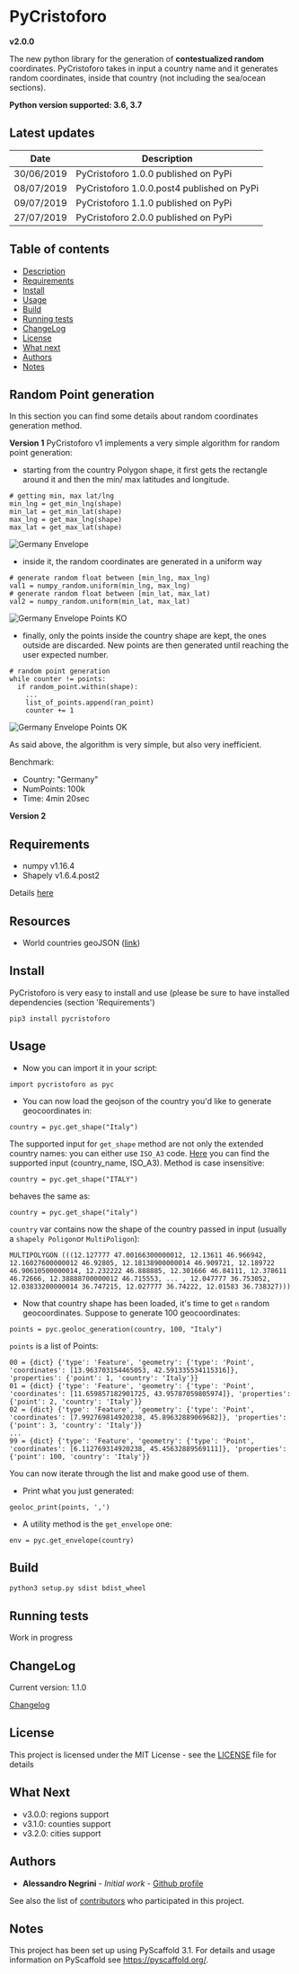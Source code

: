 # PyCristoforo

**v2.0.0**

The new python library for the generation of **contestualized random** coordinates.
PyCristoforo takes in input a country name and it generates random coordinates, inside that country (not including the sea/ocean sections).

**Python version supported: 3.6, 3.7**

Latest updates
-----------------

| Date          |   Description |
| ------------- | ------------- |
| 30/06/2019  | PyCristoforo 1.0.0 published on PyPi  |
| 08/07/2019  | PyCristoforo 1.0.0.post4 published on PyPi  |
| 09/07/2019  | PyCristoforo 1.1.0 published on PyPi  |
| 27/07/2019  | PyCristoforo 2.0.0 published on PyPi  |


Table of contents
-----------------
- [Description](#description)
- [Requirements](#requirements)
- [Install](#install)
- [Usage](#usage)
- [Build](#build)
- [Running tests](#running-tests)
- [ChangeLog](#changelog)
- [License](#license)
- [What next](#what-next)
- [Authors](#authors)
- [Notes](#notes)

Random Point generation
-----------
In this section you can find some details about random coordinates generation method.

**Version 1**
PyCristoforo v1 implements a very simple algorithm for random point generation:
- starting from the country Polygon shape, it first gets the rectangle around it and then the min/ max latitudes and longitude.
```
# getting min, max lat/lng
min_lng = get_min_lng(shape)
min_lat = get_min_lat(shape)
max_lng = get_max_lng(shape)
max_lat = get_max_lat(shape)
```
![Germany Envelope](pycristoforo/resources/env_germ.png?raw=true "Germany Envelope")

- inside it, the random coordinates are generated in a uniform way
```
# generate random float between [min_lng, max_lng)
val1 = numpy_random.uniform(min_lng, max_lng)
# generate random float between [min_lat, max_lat)
val2 = numpy_random.uniform(min_lat, max_lat)
```
![Germany Envelope Points KO](pycristoforo/resources/env_germ_p1.png?raw=true "Germany Envelope Points KO")

- finally, only the points inside the country shape are kept, the ones outside are discarded.
New points are then generated until reaching the user expected number.
```
# random point generation
while counter != points:
  if random_point.within(shape):
    ...
    list_of_points.append(ran_point)
    counter += 1
```
![Germany Envelope Points OK](pycristoforo/resources/env_germ_p2.png?raw=true "Germany Envelope Points OK")

As said above, the algorithm is very simple, but also very inefficient.

Benchmark:
* Country: "Germany"
* NumPoints: 100k
* Time: 4min 20sec

**Version 2**


Requirements
------------
* numpy v1.16.4
* Shapely v1.6.4.post2

Details [here](requirements.txt)

Resources
---------
* World countries geoJSON ([link](https://datahub.io/core/geo-countries#resource-countries))

Install
-------
PyCristoforo is very easy to install and use (please be sure to have installed dependencies (section 'Requirements')
```
pip3 install pycristoforo
```

Usage
-------

* Now you can import it in your script:
```
import pycristoforo as pyc
```

* You can now load the geojson of the country you'd like to generate geocoordinates in:
```
country = pyc.get_shape("Italy")
```
The supported input for `get_shape` method are not only the extended country names: you can either use `ISO_A3` code.
[Here](COUNTRIES.csv) you can find the supported input (country_name, ISO_A3).
Method is case insensitive:
```
country = pyc.get_shape("ITALY")
```
behaves the same as:
```
country = pyc.get_shape("italy")
```

`country` var contains now the shape of the country passed in input (usually a `shapely Poligon`or `MultiPoligon`):
```
MULTIPOLYGON (((12.127777 47.00166300000012, 12.13611 46.966942, 12.16027600000012 46.92805, 12.18138900000014 46.909721, 12.189722 46.90610500000014, 12.232222 46.888885, 12.301666 46.84111, 12.378611 46.72666, 12.38888700000012 46.715553, ... , 12.047777 36.753052, 12.03833200000014 36.747215, 12.027777 36.74222, 12.01583 36.738327)))
```

* Now that country shape has been loaded, it's time to get `n` random geocoordinates.
Suppose to generate 100 geocoordinates:
```
points = pyc.geoloc_generation(country, 100, "Italy")
```

`points` is a list of Points:
```
00 = {dict} {'type': 'Feature', 'geometry': {'type': 'Point', 'coordinates': [13.963703154465053, 42.591335534115316]}, 'properties': {'point': 1, 'country': 'Italy'}}
01 = {dict} {'type': 'Feature', 'geometry': {'type': 'Point', 'coordinates': [11.659857182901725, 43.95787059805974]}, 'properties': {'point': 2, 'country': 'Italy'}}
02 = {dict} {'type': 'Feature', 'geometry': {'type': 'Point', 'coordinates': [7.992769814920238, 45.89632889069682]}, 'properties': {'point': 3, 'country': 'Italy'}}
...
99 = {dict} {'type': 'Feature', 'geometry': {'type': 'Point', 'coordinates': [6.112769314920238, 45.45632889569111]}, 'properties': {'point': 100, 'country': 'Italy'}}
```

You can now iterate through the list and make good use of them.

* Print what you just generated:
```
geoloc_print(points, ',')
```

* A utility method is the `get_envelope` one:
```
env = pyc.get_envelope(country)
```

Build
------
```
python3 setup.py sdist bdist_wheel
```

Running tests
-------------
Work in progress

ChangeLog
---------
Current version: 1.1.0

[Changelog](CHANGELOG.rst)

License
-------
This project is licensed under the MIT License - see the [LICENSE](LICENSE.txt) file for details

What Next
------------
* v3.0.0: regions support
* v3.1.0: counties support
* v3.2.0: cities support

Authors
-------
* **Alessandro Negrini** - *Initial work* - [Github profile](https://github.com/AleNegrini)

See also the list of [contributors](AUTHORS.rst) who participated in this project.

Notes
-----
This project has been set up using PyScaffold 3.1. For details and usage
information on PyScaffold see https://pyscaffold.org/.
